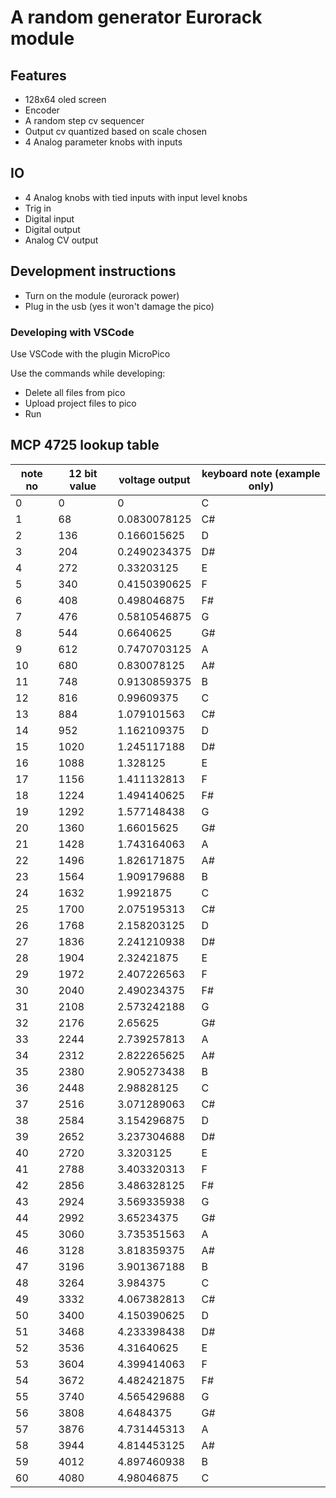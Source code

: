 # A random generator Eurorack module

## Features

- 128x64 oled screen
- Encoder
- A random step cv sequencer
- Output cv quantized based on scale chosen
- 4 Analog parameter knobs with inputs

## IO

- 4 Analog knobs with tied inputs with input level knobs
- Trig in
- Digital input
- Digital output
- Analog CV output

## Development instructions

- Turn on the module (eurorack power)
- Plug in the usb (yes it won't damage the pico)

### Developing with VSCode

Use VSCode with the plugin MicroPico

Use the commands while developing:

- Delete all files from pico
- Upload project files to pico
- Run

## MCP 4725 lookup table

| note no | 12 bit value | voltage output | keyboard note (example only) |
| ------- | ------------ | -------------- | ---------------------------- |
| 0       | 0            | 0              | C                            |
| 1       | 68           | 0.0830078125   | C#                           |
| 2       | 136          | 0.166015625    | D                            |
| 3       | 204          | 0.2490234375   | D#                           |
| 4       | 272          | 0.33203125     | E                            |
| 5       | 340          | 0.4150390625   | F                            |
| 6       | 408          | 0.498046875    | F#                           |
| 7       | 476          | 0.5810546875   | G                            |
| 8       | 544          | 0.6640625      | G#                           |
| 9       | 612          | 0.7470703125   | A                            |
| 10      | 680          | 0.830078125    | A#                           |
| 11      | 748          | 0.9130859375   | B                            |
| 12      | 816          | 0.99609375     | C                            |
| 13      | 884          | 1.079101563    | C#                           |
| 14      | 952          | 1.162109375    | D                            |
| 15      | 1020         | 1.245117188    | D#                           |
| 16      | 1088         | 1.328125       | E                            |
| 17      | 1156         | 1.411132813    | F                            |
| 18      | 1224         | 1.494140625    | F#                           |
| 19      | 1292         | 1.577148438    | G                            |
| 20      | 1360         | 1.66015625     | G#                           |
| 21      | 1428         | 1.743164063    | A                            |
| 22      | 1496         | 1.826171875    | A#                           |
| 23      | 1564         | 1.909179688    | B                            |
| 24      | 1632         | 1.9921875      | C                            |
| 25      | 1700         | 2.075195313    | C#                           |
| 26      | 1768         | 2.158203125    | D                            |
| 27      | 1836         | 2.241210938    | D#                           |
| 28      | 1904         | 2.32421875     | E                            |
| 29      | 1972         | 2.407226563    | F                            |
| 30      | 2040         | 2.490234375    | F#                           |
| 31      | 2108         | 2.573242188    | G                            |
| 32      | 2176         | 2.65625        | G#                           |
| 33      | 2244         | 2.739257813    | A                            |
| 34      | 2312         | 2.822265625    | A#                           |
| 35      | 2380         | 2.905273438    | B                            |
| 36      | 2448         | 2.98828125     | C                            |
| 37      | 2516         | 3.071289063    | C#                           |
| 38      | 2584         | 3.154296875    | D                            |
| 39      | 2652         | 3.237304688    | D#                           |
| 40      | 2720         | 3.3203125      | E                            |
| 41      | 2788         | 3.403320313    | F                            |
| 42      | 2856         | 3.486328125    | F#                           |
| 43      | 2924         | 3.569335938    | G                            |
| 44      | 2992         | 3.65234375     | G#                           |
| 45      | 3060         | 3.735351563    | A                            |
| 46      | 3128         | 3.818359375    | A#                           |
| 47      | 3196         | 3.901367188    | B                            |
| 48      | 3264         | 3.984375       | C                            |
| 49      | 3332         | 4.067382813    | C#                           |
| 50      | 3400         | 4.150390625    | D                            |
| 51      | 3468         | 4.233398438    | D#                           |
| 52      | 3536         | 4.31640625     | E                            |
| 53      | 3604         | 4.399414063    | F                            |
| 54      | 3672         | 4.482421875    | F#                           |
| 55      | 3740         | 4.565429688    | G                            |
| 56      | 3808         | 4.6484375      | G#                           |
| 57      | 3876         | 4.731445313    | A                            |
| 58      | 3944         | 4.814453125    | A#                           |
| 59      | 4012         | 4.897460938    | B                            |
| 60      | 4080         | 4.98046875     | C                            |
